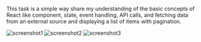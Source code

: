 This task is a simple way share my understanding of the basic concepts of React like component, state, event handling, API calls, and fetching data from an external source and displaying a list of items with pagination.

![screenshot1](https://github.com/rishu12911/Movie-List-App/assets/107927397/a860e3af-c6bd-49ea-808e-4a0ff4a604ea)
![screenshot2](https://github.com/rishu12911/Movie-List-App/assets/107927397/fd281ff6-b0b9-4c06-9533-9ca10923c4e1)
![screenshot3](https://github.com/rishu12911/Movie-List-App/assets/107927397/f9a4b864-a446-4b4b-93cc-8f9ceb883c6b)
